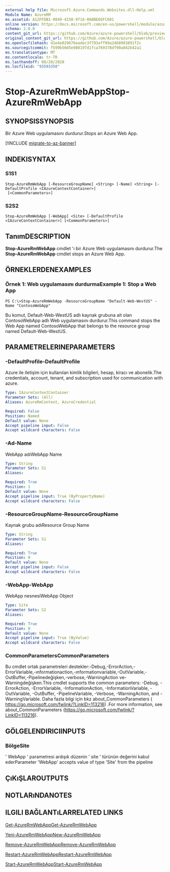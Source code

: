 ```yaml
---
external help file: Microsoft.Azure.Commands.Websites.dll-Help.xml
Module Name: AzureRM
ms.assetid: A12FFDB1-9849-4150-9716-068BE6EFC681
online version: https://docs.microsoft.com/en-us/powershell/module/azurerm.websites/stop-azurermwebapp
schema: 2.0.0
content_git_url: https://github.com/Azure/azure-powershell/blob/preview/src/ResourceManager/Websites/Commands.Websites/help/Stop-AzureRmWebApp.md
original_content_git_url: https://github.com/Azure/azure-powershell/blob/preview/src/ResourceManager/Websites/Commands.Websites/help/Stop-AzureRmWebApp.md
ms.openlocfilehash: d1e4e029676eadec3f793aff99a2d68983891f2c
ms.sourcegitcommit: f599b50d5e980197d1fca769378df90a842b42a1
ms.translationtype: MT
ms.contentlocale: tr-TR
ms.lasthandoff: 08/20/2020
ms.locfileid: "93593350"
---
```

# <span data-ttu-id="94eac-101">Stop-AzureRmWebApp</span><span class="sxs-lookup"><span data-stu-id="94eac-101">Stop-AzureRmWebApp</span></span>

## <span data-ttu-id="94eac-102">SYNOPSIS</span><span class="sxs-lookup"><span data-stu-id="94eac-102">SYNOPSIS</span></span>
<span data-ttu-id="94eac-103">Bir Azure Web uygulamasını durdurur.</span><span class="sxs-lookup"><span data-stu-id="94eac-103">Stops an Azure Web App.</span></span>

[!INCLUDE [migrate-to-az-banner](../../includes/migrate-to-az-banner.md)]

## <span data-ttu-id="94eac-104">INDEKI</span><span class="sxs-lookup"><span data-stu-id="94eac-104">SYNTAX</span></span>

### <span data-ttu-id="94eac-105">S1</span><span class="sxs-lookup"><span data-stu-id="94eac-105">S1</span></span>
```
Stop-AzureRmWebApp [-ResourceGroupName] <String> [-Name] <String> [-DefaultProfile <IAzureContextContainer>]
 [<CommonParameters>]
```

### <span data-ttu-id="94eac-106">S2</span><span class="sxs-lookup"><span data-stu-id="94eac-106">S2</span></span>
```
Stop-AzureRmWebApp [-WebApp] <Site> [-DefaultProfile <IAzureContextContainer>] [<CommonParameters>]
```

## <span data-ttu-id="94eac-107">Tanım</span><span class="sxs-lookup"><span data-stu-id="94eac-107">DESCRIPTION</span></span>
<span data-ttu-id="94eac-108">**Stop-AzureRmWebApp** cmdlet 'ı bir Azure Web uygulamasını durdurur.</span><span class="sxs-lookup"><span data-stu-id="94eac-108">The **Stop-AzureRmWebApp** cmdlet stops an Azure Web App.</span></span>

## <span data-ttu-id="94eac-109">ÖRNEKLERDEN</span><span class="sxs-lookup"><span data-stu-id="94eac-109">EXAMPLES</span></span>

### <span data-ttu-id="94eac-110">Örnek 1: Web uygulamasını durdurma</span><span class="sxs-lookup"><span data-stu-id="94eac-110">Example 1: Stop a Web App</span></span>
```
PS C:\>Stop-AzureRmWebApp -ResourceGroupName "Default-Web-WestUS" -Name "ContosoWebApp"
```

<span data-ttu-id="94eac-111">Bu komut, Default-Web-WestUS adlı kaynak grubuna ait olan ContosoWebApp adlı Web uygulamasını durdurur.</span><span class="sxs-lookup"><span data-stu-id="94eac-111">This command stops the Web App named ContosoWebApp that belongs to the resource group named Default-Web-WestUS.</span></span>

## <span data-ttu-id="94eac-112">PARAMETRELERINE</span><span class="sxs-lookup"><span data-stu-id="94eac-112">PARAMETERS</span></span>

### <span data-ttu-id="94eac-113">-DefaultProfile</span><span class="sxs-lookup"><span data-stu-id="94eac-113">-DefaultProfile</span></span>
<span data-ttu-id="94eac-114">Azure ile iletişim için kullanılan kimlik bilgileri, hesap, kiracı ve abonelik.</span><span class="sxs-lookup"><span data-stu-id="94eac-114">The credentials, account, tenant, and subscription used for communication with azure.</span></span>

```yaml
Type: IAzureContextContainer
Parameter Sets: (All)
Aliases: AzureRmContext, AzureCredential

Required: False
Position: Named
Default value: None
Accept pipeline input: False
Accept wildcard characters: False
```

### <span data-ttu-id="94eac-115">-Ad</span><span class="sxs-lookup"><span data-stu-id="94eac-115">-Name</span></span>
<span data-ttu-id="94eac-116">WebApp adı</span><span class="sxs-lookup"><span data-stu-id="94eac-116">WebApp Name</span></span>

```yaml
Type: String
Parameter Sets: S1
Aliases: 

Required: True
Position: 1
Default value: None
Accept pipeline input: True (ByPropertyName)
Accept wildcard characters: False
```

### <span data-ttu-id="94eac-117">-ResourceGroupName</span><span class="sxs-lookup"><span data-stu-id="94eac-117">-ResourceGroupName</span></span>
<span data-ttu-id="94eac-118">Kaynak grubu adı</span><span class="sxs-lookup"><span data-stu-id="94eac-118">Resource Group Name</span></span>

```yaml
Type: String
Parameter Sets: S1
Aliases: 

Required: True
Position: 0
Default value: None
Accept pipeline input: False
Accept wildcard characters: False
```

### <span data-ttu-id="94eac-119">-WebApp</span><span class="sxs-lookup"><span data-stu-id="94eac-119">-WebApp</span></span>
<span data-ttu-id="94eac-120">WebApp nesnesi</span><span class="sxs-lookup"><span data-stu-id="94eac-120">WebApp Object</span></span>

```yaml
Type: Site
Parameter Sets: S2
Aliases: 

Required: True
Position: 0
Default value: None
Accept pipeline input: True (ByValue)
Accept wildcard characters: False
```

### <span data-ttu-id="94eac-121">CommonParameters</span><span class="sxs-lookup"><span data-stu-id="94eac-121">CommonParameters</span></span>
<span data-ttu-id="94eac-122">Bu cmdlet ortak parametreleri destekler:-Debug,-ErrorAction,-ErrorVariable,-ınformationaction,-ınformationvariable,-OutVariable,-OutBuffer,-Pipelinedeğişken,-verbose,-WarningAction ve-Warningdeğişken.</span><span class="sxs-lookup"><span data-stu-id="94eac-122">This cmdlet supports the common parameters: -Debug, -ErrorAction, -ErrorVariable, -InformationAction, -InformationVariable, -OutVariable, -OutBuffer, -PipelineVariable, -Verbose, -WarningAction, and -WarningVariable.</span></span> <span data-ttu-id="94eac-123">Daha fazla bilgi için bkz about_CommonParameters ( https://go.microsoft.com/fwlink/?LinkID=113216) .</span><span class="sxs-lookup"><span data-stu-id="94eac-123">For more information, see about_CommonParameters (https://go.microsoft.com/fwlink/?LinkID=113216).</span></span>

## <span data-ttu-id="94eac-124">GÖLGELENDIRICI</span><span class="sxs-lookup"><span data-stu-id="94eac-124">INPUTS</span></span>

### <span data-ttu-id="94eac-125">Bölge</span><span class="sxs-lookup"><span data-stu-id="94eac-125">Site</span></span>
<span data-ttu-id="94eac-126">' WebApp ' parametresi ardışık düzenin ' site ' türünün değerini kabul eder</span><span class="sxs-lookup"><span data-stu-id="94eac-126">Parameter 'WebApp' accepts value of type 'Site' from the pipeline</span></span>

## <span data-ttu-id="94eac-127">ÇıKıŞLAR</span><span class="sxs-lookup"><span data-stu-id="94eac-127">OUTPUTS</span></span>

## <span data-ttu-id="94eac-128">NOTLARıNDA</span><span class="sxs-lookup"><span data-stu-id="94eac-128">NOTES</span></span>

## <span data-ttu-id="94eac-129">ILGILI BAĞLANTıLAR</span><span class="sxs-lookup"><span data-stu-id="94eac-129">RELATED LINKS</span></span>

[<span data-ttu-id="94eac-130">Get-AzureRmWebApp</span><span class="sxs-lookup"><span data-stu-id="94eac-130">Get-AzureRmWebApp</span></span>](./Get-AzureRmWebApp.md)

[<span data-ttu-id="94eac-131">Yeni-AzureRmWebApp</span><span class="sxs-lookup"><span data-stu-id="94eac-131">New-AzureRmWebApp</span></span>](./New-AzureRmWebApp.md)

[<span data-ttu-id="94eac-132">Remove-AzureRmWebApp</span><span class="sxs-lookup"><span data-stu-id="94eac-132">Remove-AzureRmWebApp</span></span>](./Remove-AzureRmWebApp.md)

[<span data-ttu-id="94eac-133">Restart-AzureRmWebApp</span><span class="sxs-lookup"><span data-stu-id="94eac-133">Restart-AzureRmWebApp</span></span>](./Restart-AzureRmWebApp.md)

[<span data-ttu-id="94eac-134">Start-AzureRmWebApp</span><span class="sxs-lookup"><span data-stu-id="94eac-134">Start-AzureRmWebApp</span></span>](./Start-AzureRmWebApp.md)


